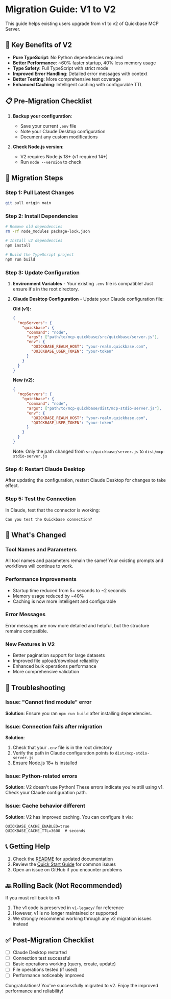 # Migration Guide: V1 to V2

This guide helps existing users upgrade from v1 to v2 of Quickbase MCP Server.

## 🎯 Key Benefits of V2

- **Pure TypeScript**: No Python dependencies required
- **Better Performance**: ~60% faster startup, 40% less memory usage
- **Type Safety**: Full TypeScript with strict mode
- **Improved Error Handling**: Detailed error messages with context
- **Better Testing**: More comprehensive test coverage
- **Enhanced Caching**: Intelligent caching with configurable TTL

## 📋 Pre-Migration Checklist

1. **Backup your configuration**:
   - Save your current `.env` file
   - Note your Claude Desktop configuration
   - Document any custom modifications

2. **Check Node.js version**:
   - V2 requires Node.js 18+ (v1 required 14+)
   - Run `node --version` to check

## 🚀 Migration Steps

### Step 1: Pull Latest Changes

```bash
git pull origin main
```

### Step 2: Install Dependencies

```bash
# Remove old dependencies
rm -rf node_modules package-lock.json

# Install v2 dependencies
npm install

# Build the TypeScript project
npm run build
```

### Step 3: Update Configuration

1. **Environment Variables** - Your existing `.env` file is compatible! Just ensure it's in the root directory.

2. **Claude Desktop Configuration** - Update your Claude configuration file:

   **Old (v1):**
   ```json
   {
     "mcpServers": {
       "quickbase": {
         "command": "node",
         "args": ["path/to/mcp-quickbase/src/quickbase/server.js"],
         "env": {
           "QUICKBASE_REALM_HOST": "your-realm.quickbase.com",
           "QUICKBASE_USER_TOKEN": "your-token"
         }
       }
     }
   }
   ```

   **New (v2):**
   ```json
   {
     "mcpServers": {
       "quickbase": {
         "command": "node",
         "args": ["path/to/mcp-quickbase/dist/mcp-stdio-server.js"],
         "env": {
           "QUICKBASE_REALM_HOST": "your-realm.quickbase.com",
           "QUICKBASE_USER_TOKEN": "your-token"
         }
       }
     }
   }
   ```

   Note: Only the path changed from `src/quickbase/server.js` to `dist/mcp-stdio-server.js`

### Step 4: Restart Claude Desktop

After updating the configuration, restart Claude Desktop for changes to take effect.

### Step 5: Test the Connection

In Claude, test that the connector is working:

```
Can you test the Quickbase connection?
```

## 🔄 What's Changed

### Tool Names and Parameters
All tool names and parameters remain the same! Your existing prompts and workflows will continue to work.

### Performance Improvements
- Startup time reduced from 5+ seconds to ~2 seconds
- Memory usage reduced by ~40%
- Caching is now more intelligent and configurable

### Error Messages
Error messages are now more detailed and helpful, but the structure remains compatible.

### New Features in V2
- Better pagination support for large datasets
- Improved file upload/download reliability
- Enhanced bulk operations performance
- More comprehensive validation

## 🚧 Troubleshooting

### Issue: "Cannot find module" error
**Solution**: Ensure you ran `npm run build` after installing dependencies.

### Issue: Connection fails after migration
**Solution**: 
1. Check that your `.env` file is in the root directory
2. Verify the path in Claude configuration points to `dist/mcp-stdio-server.js`
3. Ensure Node.js 18+ is installed

### Issue: Python-related errors
**Solution**: V2 doesn't use Python! These errors indicate you're still using v1. Check your Claude configuration path.

### Issue: Cache behavior different
**Solution**: V2 has improved caching. You can configure it via:
```env
QUICKBASE_CACHE_ENABLED=true
QUICKBASE_CACHE_TTL=3600  # seconds
```

## 📞 Getting Help

1. Check the [README](README.md) for updated documentation
2. Review the [Quick Start Guide](docs/quickstart.md#-troubleshooting) for common issues
3. Open an issue on GitHub if you encounter problems

## 🔙 Rolling Back (Not Recommended)

If you must roll back to v1:

1. The v1 code is preserved in `v1-legacy/` for reference
2. However, v1 is no longer maintained or supported
3. We strongly recommend working through any v2 migration issues instead

## ✅ Post-Migration Checklist

- [ ] Claude Desktop restarted
- [ ] Connection test successful
- [ ] Basic operations working (query, create, update)
- [ ] File operations tested (if used)
- [ ] Performance noticeably improved

Congratulations! You've successfully migrated to v2. Enjoy the improved performance and reliability!